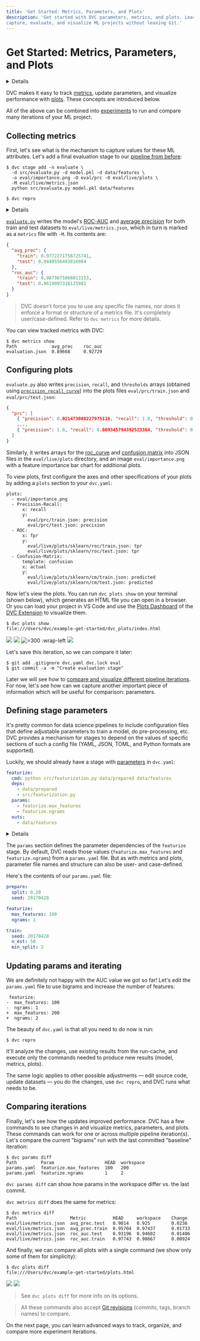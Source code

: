 ```yaml
---
title: 'Get Started: Metrics, Parameters, and Plots'
description: 'Get started with DVC parameters, metrics, and plots. Learn how to
capture, evaluate, and visualize ML projects without leaving Git.'
---
```


# Get Started: Metrics, Parameters, and Plots

<details>

### 🎬 Click to watch a video intro.

https://youtu.be/bu3l75eQlQo

</details>

DVC makes it easy to track [metrics](/doc/command-reference/metrics), update
<abbr>parameters</abbr>, and visualize performance with
[plots](/doc/command-reference/plots). These concepts are introduced below.

<admon type="tip">

All of the above can be combined into [experiments] to run and compare many
iterations of your ML project.

[experiments]: /doc/start/experiment-management/experiments

</admon>

## Collecting metrics

First, let's see what is the mechanism to capture values for these ML
attributes. Let's add a final evaluation stage to our
[pipeline from before](/doc/start/data-management/data-pipelines):

```cli
$ dvc stage add -n evaluate \
  -d src/evaluate.py -d model.pkl -d data/features \
  -o eval/importance.png -O eval/prc -O eval/live/plots \
  -M eval/live/metrics.json
  python src/evaluate.py model.pkl data/features

$ dvc repro
```

<details>

### 💡 Expand to see what happens under the hood.

The `-O` option here specifies an output that will not be <abbr>cached</abbr> by
DVC, and `-M` specifies a metrics file (that will also not be cached).
`dvc stage add` generates a new stage in the `dvc.yaml` file:

```yaml
evaluate:
  cmd: python src/evaluate.py model.pkl data/features
  deps:
    - data/features
    - model.pkl
    - src/evaluate.py
  outs:
    - eval/importance.png
    - eval/live/plots:
        cache: false
    - eval/prc:
        cache: false
  metrics:
    - eval/live/metrics.json:
        cache: false
```

The biggest difference to previous stages in our pipeline is the new `metrics`
section. Metrics files contain scalar values (e.g. `AUC`) to compare across
iterations.

> With `cache: false`, DVC skips caching the output, as we want these JSON
> metrics and plots files to be versioned by Git.

</details>

[`evaluate.py`](https://github.com/iterative/example-get-started/blob/master/src/evaluate.py)
writes the model's
[ROC-AUC](https://scikit-learn.org/stable/modules/model_evaluation.html#receiver-operating-characteristic-roc)
and
[average precision](https://scikit-learn.org/stable/modules/model_evaluation.html#precision-recall-and-f-measures)
for both train and test datasets to `eval/live/metrics.json`, which in turn is
marked as a `metrics` file with `-M`. Its contents are:

```json
{
  "avg_prec": {
    "train": 0.9772271756725741,
    "test": 0.9449556493816984
  },
  "roc_auc": {
    "train": 0.9873675866013153,
    "test": 0.9619097316125981
  }
}
```

> DVC doesn't force you to use any specific file names, nor does it enforce a
> format or structure of a metrics file. It's completely user/case-defined.
> Refer to `dvc metrics` for more details.

You can view tracked metrics with DVC:

```dvc
$ dvc metrics show
Path             avg_prec    roc_auc
evaluation.json  0.89668     0.92729
```

## Configuring plots

`evaluate.py` also writes `precision`, `recall`, and `thresholds` arrays
(obtained using
[`precision_recall_curve`](https://scikit-learn.org/stable/modules/generated/sklearn.metrics.precision_recall_curve.html))
into the plots files `eval/prc/train.json` and `eval/prc/test.json`:

```json
{
  "prc": [
    { "precision": 0.021473008227975116, "recall": 1.0, "threshold": 0.0 },
    ...,
    { "precision": 1.0, "recall": 0.009345794392523364, "threshold": 0.6 }
  ]
}
```

Similarly, it writes arrays for the
[roc_curve](https://scikit-learn.org/stable/modules/generated/sklearn.metrics.roc_curve.html)
and
[confusion matrix](https://scikit-learn.org/stable/modules/generated/sklearn.metrics.confusion_matrix.html)
into JSON files in the `eval/live/plots` directory, and an image
`eval/importance.png` with a feature importance bar chart for additional plots.

To view plots, first configure the axes and other specifications of your plots
by adding a `plots` section to your `dvc.yaml`:

```cli
plots:
  - eval/importance.png
  - Precision-Recall:
      x: recall
      y:
        eval/prc/train.json: precision
        eval/prc/test.json: precision
  - ROC:
      x: fpr
      y:
        eval/live/plots/sklearn/roc/train.json: tpr
        eval/live/plots/sklearn/roc/test.json: tpr
  - Confusion-Matrix:
      template: confusion
      x: actual
      y:
        eval/live/plots/sklearn/cm/train.json: predicted
        eval/live/plots/sklearn/cm/test.json: predicted
```

Now let's view the plots. You can run `dvc plots show` on your terminal (shown
below), which generates an HTML file you can open in a browser. Or you can load
your project in VS Code and use the [Plots Dashboard] of the [DVC Extension] to
visualize them.

```cli
$ dvc plots show
file:///Users/dvc/example-get-started/dvc_plots/index.html
```

![](/img/plots_prc_get_started_show.svg)
![](/img/plots_roc_get_started_show.svg)
![](/img/plots_importance_get_started_show.png '=300 :wrap-left')
![](/img/plots_cm_get_started_show.svg)

Let's save this iteration, so we can compare it later:

```cli
$ git add .gitignore dvc.yaml dvc.lock eval
$ git commit -a -m "Create evaluation stage"
```

Later we will see how to
[compare and visualize different pipeline iterations](#comparing-iterations).
For now, let's see how can we capture another important piece of information
which will be useful for comparison: parameters.

[plots dashboard]:
  https://github.com/iterative/vscode-dvc/blob/main/extension/resources/walkthrough/plots.md
[dvc extension]:
  https://marketplace.visualstudio.com/items?itemName=Iterative.dvc

## Defining stage parameters

It's pretty common for data science pipelines to include configuration files
that define adjustable parameters to train a model, do pre-processing, etc. DVC
provides a mechanism for stages to depend on the values of specific sections of
such a config file (YAML, JSON, TOML, and Python formats are supported).

Luckily, we should already have a stage with
[parameters](/doc/command-reference/params) in `dvc.yaml`:

```yaml
featurize:
  cmd: python src/featurization.py data/prepared data/features
  deps:
    - data/prepared
    - src/featurization.py
  params:
    - featurize.max_features
    - featurize.ngrams
  outs:
    - data/features
```

<details>

### ⚙️ Expand to recall how it was generated.

The `featurize` stage
[was created](/doc/start/data-management/data-pipelines#dependency-graphs-dag)
with this `dvc run` command. Notice the argument sent to the `-p` option (short
for `--params`):

```cli
$ dvc run -n featurize \
          -p featurize.max_features,featurize.ngrams \
          -d src/featurization.py -d data/prepared \
          -o data/features \
          python src/featurization.py data/prepared data/features
```

</details>

The `params` section defines the parameter dependencies of the `featurize`
stage. By default, DVC reads those values (`featurize.max_features` and
`featurize.ngrams`) from a `params.yaml` file. But as with metrics and plots,
parameter file names and structure can also be user- and case-defined.

Here's the contents of our `params.yaml` file:

```yaml
prepare:
  split: 0.20
  seed: 20170428

featurize:
  max_features: 100
  ngrams: 1

train:
  seed: 20170428
  n_est: 50
  min_split: 2
```

## Updating params and iterating

We are definitely not happy with the AUC value we got so far! Let's edit the
`params.yaml` file to use bigrams and increase the number of features:

```git
 featurize:
-  max_features: 100
-  ngrams: 1
+  max_features: 200
+  ngrams: 2
```

The beauty of `dvc.yaml` is that all you need to do now is run:

```cli
$ dvc repro
```

It'll analyze the changes, use existing results from the <abbr>run-cache</abbr>,
and execute only the commands needed to produce new results (model, metrics,
plots).

The same logic applies to other possible adjustments — edit source code, update
datasets — you do the changes, use `dvc repro`, and DVC runs what needs to be.

## Comparing iterations

Finally, let's see how the updates improved performance. DVC has a few commands
to see changes in and visualize metrics, parameters, and plots. These commands
can work for one or across multiple pipeline iteration(s). Let's compare the
current "bigrams" run with the last committed "baseline" iteration:

```cli
$ dvc params diff
Path         Param                   HEAD  workspace
params.yaml  featurize.max_features  100   200
params.yaml  featurize.ngrams        1     2
```

`dvc params diff` can show how params in the workspace differ vs. the last
commit.

`dvc metrics diff` does the same for metrics:

```cli
$ dvc metrics diff
Path                    Metric          HEAD     workspace    Change
eval/live/metrics.json  avg_prec.test   0.9014   0.925        0.0236
eval/live/metrics.json  avg_prec.train  0.95704  0.97437      0.01733
eval/live/metrics.json  roc_auc.test    0.93196  0.94602      0.01406
eval/live/metrics.json  roc_auc.train   0.97743  0.98667      0.00924
```

And finally, we can compare all plots with a single command (we show only some
of them for simplicity):

```cli
$ dvc plots diff
file:///Users/dvc/example-get-started/plots.html
```

![](/img/plots_prc_get_started_diff.svg)
![](/img/plots_importance_get_started_diff.png)

> See `dvc plots diff` for more info on its options.

> All these commands also accept
> [Git revisions](https://git-scm.com/docs/gitrevisions) (commits, tags, branch
> names) to compare.

On the next page, you can learn advanced ways to track, organize, and compare
more experiment iterations.
